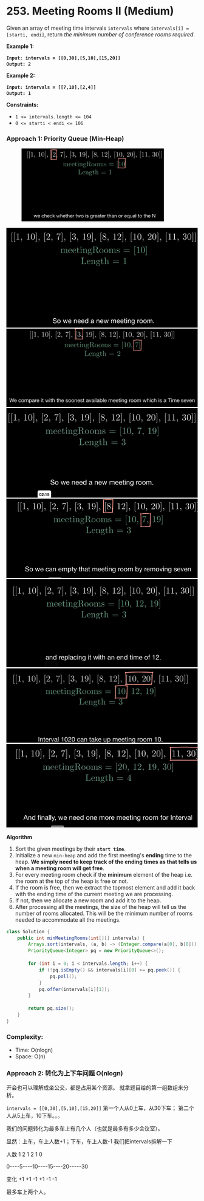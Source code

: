# 253. Meeting Rooms II (Medium)

Given an array of meeting time intervals `intervals` where `intervals[i] = [starti, endi]`, return _the minimum number of conference rooms required_.

**Example 1:**

<pre><code><strong>Input: intervals = [[0,30],[5,10],[15,20]]
</strong><strong>Output: 2
</strong></code></pre>

**Example 2:**

<pre><code><strong>Input: intervals = [[7,10],[2,4]]
</strong><strong>Output: 1
</strong></code></pre>

**Constraints:**

* `1 <= intervals.length <= 104`
* `0 <= starti < endi <= 106`



### Approach 1: Priority Queue (Min-Heap)

<div align="left">

<figure><img src="../../../.gitbook/assets/image (8).png" alt="" width="375"><figcaption></figcaption></figure>

</div>

![](<../../../.gitbook/assets/image (9).png>)![](<../../../.gitbook/assets/image (10).png>)![](<../../../.gitbook/assets/image (11).png>)![](<../../../.gitbook/assets/image (12).png>)![](<../../../.gitbook/assets/image (13).png>)![](<../../../.gitbook/assets/image (14).png>)![](<../../../.gitbook/assets/image (15).png>)



**Algorithm**

1. Sort the given meetings by their **`start time`**.
2. Initialize a new `min-heap` and add the first meeting's **ending** time to the heap. **We simply need to keep track of the ending times as that tells us when a meeting room will get free**.
3. For every meeting room check if the **minimum** element of the heap i.e. the room at the top of the heap is free or not.
4. If the room is free, then we extract the topmost element and add it back with the ending time of the current meeting we are processing.
5. If not, then we allocate a new room and add it to the heap.
6. After processing all the meetings, the size of the heap will tell us the number of rooms allocated. This will be the minimum number of rooms needed to accommodate all the meetings.

```java
class Solution {
    public int minMeetingRooms(int[][] intervals) {
        Arrays.sort(intervals, (a, b) -> (Integer.compare(a[0], b[0])));
        PriorityQueue<Integer> pq = new PriorityQueue<>();

        for (int i = 0; i < intervals.length; i++) {
            if (!pq.isEmpty() && intervals[i][0] >= pq.peek()) {
                pq.poll();
            }
            pq.offer(intervals[i][1]);
        }

        return pq.size();
    }
}
```

### Complexity:

* Time: O(nlogn)
* Space: O(n)



### Approach 2: 转化为上下车问题 O(nlogn)&#x20;

开会也可以理解成坐公交，都是占用某个资源。 就拿题目给的第一组数组来分析。

`intervals = [[0,30],[5,10],[15,20]]` 第一个人从0上车，从30下车； 第二个人从5上车，10下车。。。

我们的问题转化为最多车上有几个人（也就是最多有多少会议室）。

显然：上车，车上人数+1；下车，车上人数-1 我们把intervals拆解一下

人数 1       2        1         2         1           0&#x20;

&#x20;        0----5----10----15----20-----30&#x20;

变化 +1     +1      -1       +1       -1          -1&#x20;

最多车上两个人。

